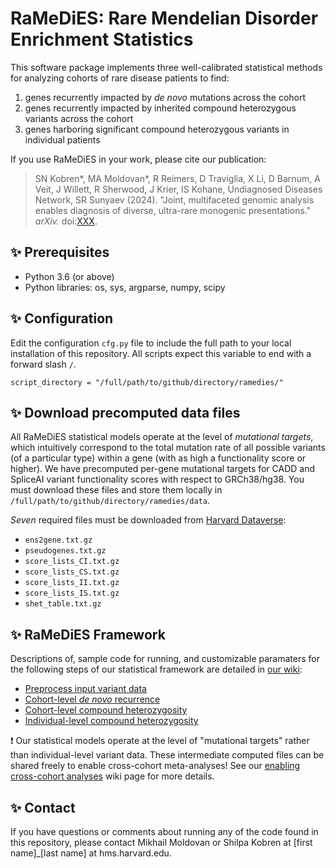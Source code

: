 # RaMeDiES: Rare Mendelian Disorder Enrichment Statistics

This software package implements three well-calibrated statistical methods for analyzing cohorts of rare disease patients to find:
1. genes recurrently impacted by _de novo_ mutations across the cohort
2. genes recurrently impacted by inherited compound heterozygous variants across the cohort
3. genes harboring significant compound heterozygous variants in individual patients

If you use RaMeDiES in your work, please cite our publication: 
> SN Kobren*, MA Moldovan*, R Reimers, D Traviglia, X Li, D Barnum, A Veit, J Willett, R Sherwood, J Krier, IS Kohane, Undiagnosed Diseases Network, SR Sunyaev (2024). "Joint, multifaceted genomic analysis enables diagnosis of diverse, ultra-rare monogenic presentations." _arXiv._ doi:[XXX](https://www.google.com/).

## :sparkles: Prerequisites
* Python 3.6 (or above)
* Python libraries: os, sys, argparse, numpy, scipy

## :sparkles: Configuration
Edit the configuration `cfg.py` file to include the full path to your local installation of this repository. All scripts expect this variable to end with a forward slash `/`. 

```
script_directory = "/full/path/to/github/directory/ramedies/"
```

## :sparkles: Download precomputed data files
All RaMeDiES statistical models operate at the level of _mutational targets_, which intuitively correspond to the total mutation rate of all possible variants (of a particular type) within a gene (with as high a functionality score or higher). We have precomputed per-gene mutational targets for CADD and SpliceAI variant functionality scores with respect to GRCh38/hg38. You must download these files and store them locally in `/full/path/to/github/directory/ramedies/data`.

*Seven* required files must be downloaded from [Harvard Dataverse](https://doi.org/10.7910/DVN/UISZTE): 
* `ens2gene.txt.gz`
* `pseudogenes.txt.gz`
* `score_lists_CI.txt.gz`
* `score_lists_CS.txt.gz`
* `score_lists_II.txt.gz`
* `score_lists_IS.txt.gz`
* `shet_table.txt.gz`

## :sparkles: RaMeDiES Framework
Descriptions of, sample code for running, and customizable paramaters for the following steps of our statistical framework are detailed in [our wiki](https://github.com/hms-dbmi/RaMeDiES/wiki): 

* [Preprocess input variant data](https://github.com/hms-dbmi/RaMeDiES/wiki/Variant-data-input)
* [Cohort-level _de novo_ recurrence](https://github.com/hms-dbmi/RaMeDiES/wiki/Cohort-level-de-novo-recurrence)
* [Cohort-level compound heterozygosity](https://github.com/hms-dbmi/RaMeDiES/wiki/Cohort-level-compound-heterozygosity)
* [Individual-level compound heterozygosity](https://github.com/hms-dbmi/RaMeDiES/wiki/Individual-level-compound-heterozygosity)

:exclamation: Our statistical models operate at the level of "mutational targets" rather than individual-level variant data. These intermediate computed files can be shared freely to enable cross-cohort meta-analyses! See our [enabling cross-cohort analyses](https://github.com/hms-dbmi/RaMeDiES/wiki/Metaanalyses) wiki page for more details.

## :sparkles: Contact
If you have questions or comments about running any of the code found in this repository, please contact Mikhail Moldovan or Shilpa Kobren at [first name]_[last name] at hms.harvard.edu.
